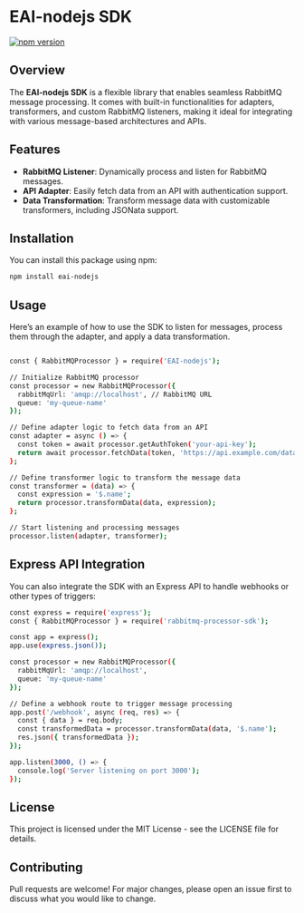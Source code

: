 # EAI-nodejs SDK

[![npm version](https://badge.fury.io/js/eai-nodejs.svg)](https://www.npmjs.com/package/eai-nodejs)

## Overview

The **EAI-nodejs SDK** is a flexible library that enables seamless RabbitMQ message processing. It comes with built-in functionalities for adapters, transformers, and custom RabbitMQ listeners, making it ideal for integrating with various message-based architectures and APIs.

## Features

- **RabbitMQ Listener**: Dynamically process and listen for RabbitMQ messages.
- **API Adapter**: Easily fetch data from an API with authentication support.
- **Data Transformation**: Transform message data with customizable transformers, including JSONata support.

## Installation

You can install this package using npm:

```bash
npm install eai-nodejs
```


## Usage
Here’s an example of how to use the SDK to listen for messages, process them through the adapter, and apply a data transformation.

```bash

const { RabbitMQProcessor } = require('EAI-nodejs');

// Initialize RabbitMQ processor
const processor = new RabbitMQProcessor({
  rabbitMqUrl: 'amqp://localhost', // RabbitMQ URL
  queue: 'my-queue-name'
});

// Define adapter logic to fetch data from an API
const adapter = async () => {
  const token = await processor.getAuthToken('your-api-key');
  return await processor.fetchData(token, 'https://api.example.com/data');
};

// Define transformer logic to transform the message data
const transformer = (data) => {
  const expression = '$.name';
  return processor.transformData(data, expression);
};

// Start listening and processing messages
processor.listen(adapter, transformer);

```


## Express API Integration
You can also integrate the SDK with an Express API to handle webhooks or other types of triggers:

```bash
const express = require('express');
const { RabbitMQProcessor } = require('rabbitmq-processor-sdk');

const app = express();
app.use(express.json());

const processor = new RabbitMQProcessor({
  rabbitMqUrl: 'amqp://localhost',
  queue: 'my-queue-name'
});

// Define a webhook route to trigger message processing
app.post('/webhook', async (req, res) => {
  const { data } = req.body;
  const transformedData = processor.transformData(data, '$.name');
  res.json({ transformedData });
});

app.listen(3000, () => {
  console.log('Server listening on port 3000');
});

```
## License
This project is licensed under the MIT License - see the LICENSE file for details.

## Contributing
Pull requests are welcome! For major changes, please open an issue first to discuss what you would like to change.